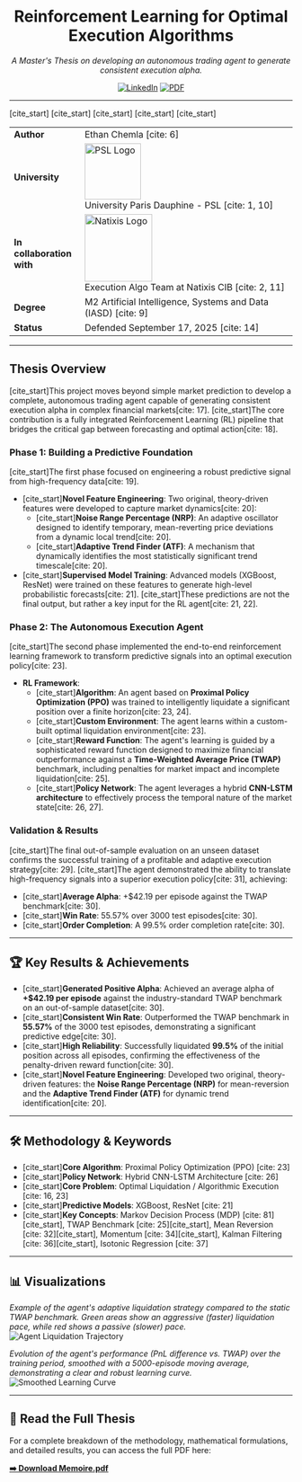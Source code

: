 <h1 align="center">Reinforcement Learning for Optimal Execution Algorithms</h1>

<p align="center">
  <em>A Master's Thesis on developing an autonomous trading agent to generate consistent execution alpha.</em>
</p>

<p align="center">
  <a href="[VOTRE_URL_LINKEDIN]"><img src="https://img.shields.io/badge/LinkedIn-0A66C2?style=for-the-badge&logo=linkedin&logoColor=white" alt="LinkedIn"/></a>
  <a href="Memoire.pdf"><img src="https://img.shields.io/badge/Read_Full_Thesis_(PDF)-FF0000?style=for-the-badge&logo=adobeacrobatreader&logoColor=white" alt="PDF"/></a>
</p>

---

<table>
  <tr>
    <td width="25%"><strong>Author</strong></td>
    [cite_start]<td>Ethan Chemla [cite: 6]</td>
  </tr>
  <tr>
    <td><strong>University</strong></td>
    [cite_start]<td><img src="https://upload.wikimedia.org/wikipedia/commons/thumb/a/a5/Universit%C3%A9_PSL_logo.svg/1280px-Universit%C3%A9_PSL_logo.svg.png" alt="PSL Logo" width="100"> <br> University Paris Dauphine - PSL [cite: 1, 10]</td>
  </tr>
  <tr>
    <td><strong>In collaboration with</strong></td>
    [cite_start]<td><img src="https://upload.wikimedia.org/wikipedia/commons/thumb/7/70/Natixis_logo.svg/1280px-Natixis_logo.svg.png" alt="Natixis Logo" width="120"> <br> Execution Algo Team at Natixis CIB [cite: 2, 11]</td>
  </tr>
  <tr>
    <td><strong>Degree</strong></td>
    [cite_start]<td>M2 Artificial Intelligence, Systems and Data (IASD) [cite: 9]</td>
  </tr>
  <tr>
    <td><strong>Status</strong></td>
    [cite_start]<td>Defended September 17, 2025 [cite: 14]</td>
  </tr>
</table>

---

## Thesis Overview

[cite_start]This project moves beyond simple market prediction to develop a complete, autonomous trading agent capable of generating consistent execution alpha in complex financial markets[cite: 17]. [cite_start]The core contribution is a fully integrated Reinforcement Learning (RL) pipeline that bridges the critical gap between forecasting and optimal action[cite: 18].

### Phase 1: Building a Predictive Foundation

[cite_start]The first phase focused on engineering a robust predictive signal from high-frequency data[cite: 19].

* [cite_start]**Novel Feature Engineering**: Two original, theory-driven features were developed to capture market dynamics[cite: 20]:
    * [cite_start]**Noise Range Percentage (NRP)**: An adaptive oscillator designed to identify temporary, mean-reverting price deviations from a dynamic local trend[cite: 20].
    * [cite_start]**Adaptive Trend Finder (ATF)**: A mechanism that dynamically identifies the most statistically significant trend timescale[cite: 20].
* [cite_start]**Supervised Model Training**: Advanced models (XGBoost, ResNet) were trained on these features to generate high-level probabilistic forecasts[cite: 21]. [cite_start]These predictions are not the final output, but rather a key input for the RL agent[cite: 21, 22].

### Phase 2: The Autonomous Execution Agent

[cite_start]The second phase implemented the end-to-end reinforcement learning framework to transform predictive signals into an optimal execution policy[cite: 23].

* **RL Framework**:
    * [cite_start]**Algorithm**: An agent based on **Proximal Policy Optimization (PPO)** was trained to intelligently liquidate a significant position over a finite horizon[cite: 23, 24].
    * [cite_start]**Custom Environment**: The agent learns within a custom-built optimal liquidation environment[cite: 23].
    * [cite_start]**Reward Function**: The agent's learning is guided by a sophisticated reward function designed to maximize financial outperformance against a **Time-Weighted Average Price (TWAP)** benchmark, including penalties for market impact and incomplete liquidation[cite: 25].
    * [cite_start]**Policy Network**: The agent leverages a hybrid **CNN-LSTM architecture** to effectively process the temporal nature of the market state[cite: 26, 27].

### Validation & Results

[cite_start]The final out-of-sample evaluation on an unseen dataset confirms the successful training of a profitable and adaptive execution strategy[cite: 29]. [cite_start]The agent demonstrated the ability to translate high-frequency signals into a superior execution policy[cite: 31], achieving:
* [cite_start]**Average Alpha**: +$42.19 per episode against the TWAP benchmark[cite: 30].
* [cite_start]**Win Rate**: 55.57% over 3000 test episodes[cite: 30].
* [cite_start]**Order Completion**: A 99.5% order completion rate[cite: 30].

---

## 🏆 Key Results & Achievements

-   [cite_start]**Generated Positive Alpha**: Achieved an average alpha of **+$42.19 per episode** against the industry-standard TWAP benchmark on an out-of-sample dataset[cite: 30].
-   [cite_start]**Consistent Win Rate**: Outperformed the TWAP benchmark in **55.57%** of the 3000 test episodes, demonstrating a significant predictive edge[cite: 30].
-   [cite_start]**High Reliability**: Successfully liquidated **99.5%** of the initial position across all episodes, confirming the effectiveness of the penalty-driven reward function[cite: 30].
-   [cite_start]**Novel Feature Engineering**: Developed two original, theory-driven features: the **Noise Range Percentage (NRP)** for mean-reversion and the **Adaptive Trend Finder (ATF)** for dynamic trend identification[cite: 20].

---

## 🛠️ Methodology & Keywords

-   [cite_start]**Core Algorithm**: Proximal Policy Optimization (PPO) [cite: 23]
-   [cite_start]**Policy Network**: Hybrid CNN-LSTM Architecture [cite: 26]
-   [cite_start]**Core Problem**: Optimal Liquidation / Algorithmic Execution [cite: 16, 23]
-   [cite_start]**Predictive Models**: XGBoost, ResNet [cite: 21]
-   [cite_start]**Key Concepts**: Markov Decision Process (MDP) [cite: 81][cite_start], TWAP Benchmark [cite: 25][cite_start], Mean Reversion [cite: 32][cite_start], Momentum [cite: 34][cite_start], Kalman Filtering [cite: 36][cite_start], Isotonic Regression [cite: 37]

---

## 📊 Visualizations

*Example of the agent's adaptive liquidation strategy compared to the static TWAP benchmark. Green areas show an aggressive (faster) liquidation pace, while red shows a passive (slower) pace.*
![Agent Liquidation Trajectory](example_liquidation.png)

*Evolution of the agent's performance (PnL difference vs. TWAP) over the training period, smoothed with a 5000-episode moving average, demonstrating a clear and robust learning curve.*
![Smoothed Learning Curve](example_learning_curve.png)

---

## 📜 Read the Full Thesis

For a complete breakdown of the methodology, mathematical formulations, and detailed results, you can access the full PDF here:

**[➡️ Download Memoire.pdf](Memoire.pdf)**
